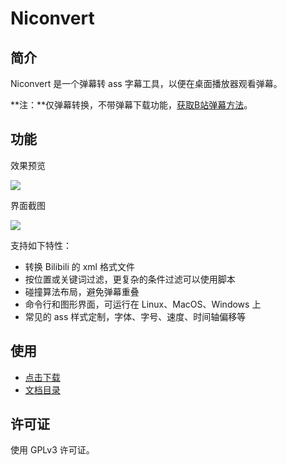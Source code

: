 Niconvert
=========

简介
----

Niconvert 是一个弹幕转 ass 字幕工具，以便在桌面播放器观看弹幕。

**注：**仅弹幕转换，不带弹幕下载功能，[获取B站弹幕方法][getxml]。

功能
----

效果预览

[![](https://raw.githubusercontent.com/muzuiget/niconvert/master/docs/images/v2_preview.jpg)](https://raw.githubusercontent.com/muzuiget/niconvert/master/docs/images/v2_preview_full.jpg)

界面截图

![](https://raw.githubusercontent.com/muzuiget/niconvert/master/docs/images/v3_gui.png)

支持如下特性：

* 转换 Bilibili 的 xml 格式文件
* 按位置或关键词过滤，更复杂的条件过滤可以使用脚本
* 碰撞算法布局，避免弹幕重叠
* 命令行和图形界面，可运行在 Linux、MacOS、Windows 上
* 常见的 ass 样式定制，字体、字号、速度、时间轴偏移等

使用
----

* [点击下载][download]
* [文档目录][docs]

[docs]: ./docs/README.md
[download]: https://github.com/muzuiget/niconvert/archive/master.zip
[getxml]: ./docs/getxml.md

许可证
------

使用 GPLv3 许可证。
